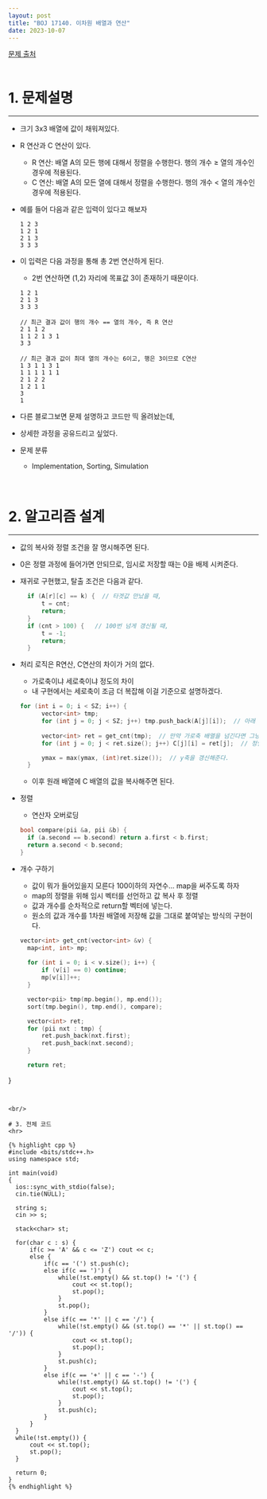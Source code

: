 ```yaml
---
layout: post
title: "BOJ 17140. 이차원 배열과 연산"
date: 2023-10-07
---
```


[문제 출처](https://www.acmicpc.net/problem/17140) <br/><br/>

# 1. 문제설명
<hr>

- 크기 3x3 배열에 값이 채워져있다.
- R 연산과 C 연산이 있다.
  - R 연산: 배열 A의 모든 행에 대해서 정렬을 수행한다. 행의 개수 ≥ 열의 개수인 경우에 적용된다.
  - C 연산: 배열 A의 모든 열에 대해서 정렬을 수행한다. 행의 개수 < 열의 개수인 경우에 적용된다.

- 예를 들어 다음과 같은 입력이 있다고 해보자
  
  ```
  1 2 3
  1 2 1
  2 1 3
  3 3 3
  ```

- 이 입력은 다음 과정을 통해 총 2번 연산하게 된다.
  - 2번 연산하면 (1,2) 자리에 목표값 3이 존재하기 때문이다.

  ```
  1 2 1
  2 1 3
  3 3 3
  
  // 최근 결과 값이 행의 개수 == 열의 개수, 즉 R 연산
  2 1 1 2
  1 1 2 1 3 1
  3 3
  
  // 최근 결과 값이 최대 열의 개수는 6이고, 행은 3이므로 C연산
  1 3 1 1 3 1
  1 1 1 1 1 1
  2 1 2 2
  1 2 1 1
  3
  1
  ```

- 다른 블로그보면 문제 설명하고 코드만 띡 올려놨는데,
- 상세한 과정을 공유드리고 싶었다. 


- 문제 분류
  - Implementation, Sorting, Simulation


<br/>

# 2. 알고리즘 설계
<hr>

- 값의 복사와 정렬 조건을 잘 명시해주면 된다.
- 0은 정렬 과정에 들어가면 안되므로, 임시로 저장할 때는 0을 배제 시켜준다.

- 재귀로 구현했고, 탈출 조건은 다음과 같다.

  ```cpp
    if (A[r][c] == k) {  // 타겟값 만났을 때,
        t = cnt;
        return;
    }
    if (cnt > 100) {   // 100번 넘게 갱신될 때,
        t = -1;
        return;
    }
  ```

- 처리 로직은 R연산, C연산의 차이가 거의 없다.
  - 가로축이냐 세로축이냐 정도의 차이
  - 내 구현에서는 세로축이 조금 더 복잡해 이걸 기준으로 설명하겠다.

  ```cpp
  for (int i = 0; i < SZ; i++) {
        vector<int> tmp;
        for (int j = 0; j < SZ; j++) tmp.push_back(A[j][i]);  // 아래 get_cnt에 넣기 위해 값을 복사한다.
        
        vector<int> ret = get_cnt(tmp);  // 만약 가로축 배열을 넘긴다면 그냥 A[i]와 같이 넘기면 된다.
        for (int j = 0; j < ret.size(); j++) C[j][i] = ret[j];  // 정렬 기준에 따른 값과 개수 리스트를 임시 배열에 복사

        ymax = max(ymax, (int)ret.size());  // y축을 갱신해준다.
    }
  ```

  - 이후 원래 배열에 C 배열의 값을 복사해주면 된다.

- 정렬
  - 연산자 오버로딩
  
  ```cpp
  bool compare(pii &a, pii &b) {
    if (a.second == b.second) return a.first < b.first;
    return a.second < b.second;
  }
  ```

- 개수 구하기
  - 값이 뭐가 들어있을지 모른다 100이하의 자연수... map을 써주도록 하자
  - map의 정렬을 위해 임시 벡터를 선언하고 값 복사 후 정렬
  - 값과 개수를 순차적으로 return할 벡터에 넣는다.
  - 원소의 값과 개수를 1차원 배열에 저장해 값을 그대로 붙여넣는 방식의 구현이다.

  ```cpp
  vector<int> get_cnt(vector<int> &v) {
    map<int, int> mp;
    
    for (int i = 0; i < v.size(); i++) {
        if (v[i] == 0) continue;
        mp[v[i]]++;
    }

    vector<pii> tmp(mp.begin(), mp.end());
    sort(tmp.begin(), tmp.end(), compare);

    vector<int> ret;
    for (pii nxt : tmp) {
        ret.push_back(nxt.first);
        ret.push_back(nxt.second);
    }

    return ret;
}
  ```


<br/>

# 3. 전체 코드
<hr>

{% highlight cpp %}
#include <bits/stdc++.h>
using namespace std;

int main(void)
{
	ios::sync_with_stdio(false);
	cin.tie(NULL);

	string s;
	cin >> s;

	stack<char> st;

	for(char c : s) {
		if(c >= 'A' && c <= 'Z') cout << c;
		else {
			if(c == '(') st.push(c);
			else if(c == ')') {
				while(!st.empty() && st.top() != '(') {
					cout << st.top();
					st.pop();
				}
				st.pop();
			}
			else if(c == '*' || c == '/') {
				while(!st.empty() && (st.top() == '*' || st.top() == '/')) {
					cout << st.top();
					st.pop();
				}
				st.push(c);
			}
			else if(c == '+' || c == '-') {
				while(!st.empty() && st.top() != '(') {
					cout << st.top();
					st.pop();
				}
				st.push(c);
			}
		}
	}
	while(!st.empty()) {
		cout << st.top();
		st.pop();
	}

	return 0;
}
{% endhighlight %}